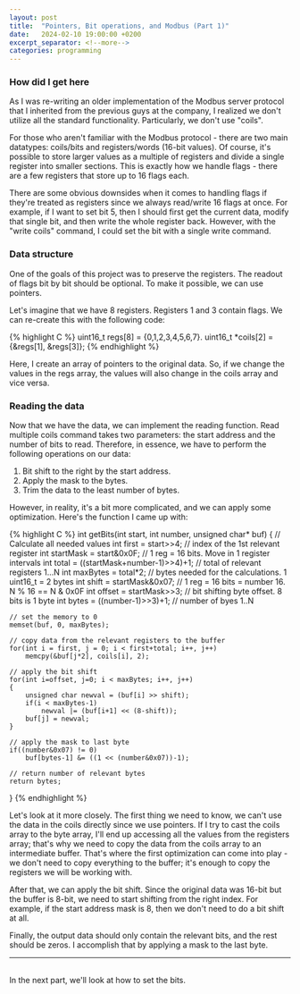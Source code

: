 ```yaml
---
layout: post
title:  "Pointers, Bit operations, and Modbus (Part 1)"
date:   2024-02-10 19:00:00 +0200
excerpt_separator: <!--more-->
categories: programming
---
```


### How did I get here

As I was re-writing an older implementation of the Modbus server protocol that I inherited from the previous guys at the company, I realized we don't utilize all the standard functionality. Particularly, we don't use "coils". 

<!--more-->

For those who aren't familiar with the Modbus protocol - there are two main datatypes: coils/bits and registers/words (16-bit values). Of course, it's possible to store larger values as a multiple of registers and divide a single register into smaller sections. This is exactly how we handle flags - there are a few registers that store up to 16 flags each.

There are some obvious downsides when it comes to handling flags if they're treated as registers since we always read/write 16 flags at once. For example, if I want to set bit 5, then I should first get the current data, modify that single bit, and then write the whole register back. However, with the "write coils" command, I could set the bit with a single write command.

### Data structure

One of the goals of this project was to preserve the registers. The readout of flags bit by bit should be optional. To make it possible, we can use pointers.

Let's imagine that we have 8 registers. Registers 1 and 3 contain flags. We can re-create this with the following code:

{% highlight C %}
uint16_t regs[8] = {0,1,2,3,4,5,6,7}.
uint16_t *coils[2] = {&regs[1], &regs[3]};
{% endhighlight %}

Here, I create an array of pointers to the original data. So, if we change the values in the regs array, the values will also change in the coils array and vice versa. 

### Reading the data

Now that we have the data, we can implement the reading function. Read multiple coils command takes two parameters: the start address and the number of bits to read. Therefore, in essence, we have to perform the following operations on our data:

1. Bit shift to the right by the start address.
2. Apply the mask to the bytes.
3. Trim the data to the least number of bytes.

However, in reality, it's a bit more complicated, and we can apply some optimization. Here's the function I came up with:

{% highlight C %}
int getBits(int start, int number, unsigned char* buf)
{
    // Calculate all needed values
    int first = start>>4;           // index of the 1st relevant register
    int startMask = start&0x0F;     // 1 reg = 16 bits. Move in 1 register intervals
    int total = ((startMask+number-1)>>4)+1; // total of relevant registers 1...N
    int maxBytes = total*2;         // bytes needed for the calculations. 1 uint16_t = 2 bytes
    int shift = startMask&0x07;     // 1 reg = 16 bits = number 16. N % 16 == N & 0x0F
    int offset = startMask>>3;      // bit shifting byte offset. 8 bits is 1 byte
    int bytes = ((number-1)>>3)+1;  // number of byes 1..N
    
    // set the memory to 0
    memset(buf, 0, maxBytes);
    
    // copy data from the relevant registers to the buffer
    for(int i = first, j = 0; i < first+total; i++, j++)
        memcpy(&buf[j*2], coils[i], 2);
    
    // apply the bit shift
    for(int i=offset, j=0; i < maxBytes; i++, j++)
    {
        unsigned char newval = (buf[i] >> shift);
        if(i < maxBytes-1)
            newval |= (buf[i+1] << (8-shift));
        buf[j] = newval;
    }
    
    // apply the mask to last byte
    if((number&0x07) != 0)
        buf[bytes-1] &= ((1 << (number&0x07))-1);
    
    // return number of relevant bytes
    return bytes;
}
{% endhighlight %}

Let's look at it more closely. The first thing we need to know, we can't use the data in the coils directly since we use pointers. If I try to cast the coils array to the byte array, I'll end up accessing all the values from the registers array; that's why we need to copy the data from the coils array to an intermediate buffer. That's where the first optimization can come into play - we don't need to copy everything to the buffer; it's enough to copy the registers we will be working with.

After that, we can apply the bit shift. Since the original data was 16-bit but the buffer is 8-bit, we need to start shifting from the right index. For example, if the start address mask is 8, then we don't need to do a bit shift at all. 

Finally, the output data should only contain the relevant bits, and the rest should be zeros. I accomplish that by applying a mask to the last byte.  

<hr><br>
In the next part, we'll look at how to set the bits.
